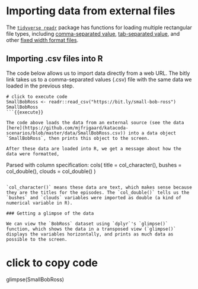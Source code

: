 # Importing data from external files

The [`tidyverse readr`](https://readr.tidyverse.org/) package has functions for loading multiple rectangular file types, including [comma-separated value](https://en.wikipedia.org/wiki/Comma-separated_values), [tab-separated value](https://en.wikipedia.org/wiki/Tab-separated_values), and other [fixed width format files](https://www.softinterface.com/Convert-XLS/Features/Fixed-Width-Text-File-Definition.htm).

## Importing .csv files into R

The code below allows us to import data directly from a web URL. The bitly link takes us to a comma-separated values (.csv) file with the same data we loaded in the previous step.

```
# click to execute code
SmallBobRoss <- readr::read_csv("https://bit.ly/small-bob-ross")
SmallBobRoss
```{{execute}}

The code above loads the data from an external source (see the data [here](https://github.com/mjfrigaard/katacoda-scenarios/blob/master/data/SmallBobRoss.csv)) into a data object `SmallBobRoss`, then prints this object to the screen. 

After these data are loaded into R, we get a message about how the data were formatted, 

```
Parsed with column specification:
cols(
  title = col_character(),
  bushes = col_double(),
  clouds = col_double()
)
```

`col_character()` means these data are text, which makes sense because they are the titles for the episodes. The `col_double()` tells us the `bushes` and `clouds` variables were imported as double (a kind of numerical variable in R).

### Getting a glimpse of the data 

We can view the `BobRoss` dataset using `dplyr`'s `glimpse()` function, which shows the data in a transposed view (`glimpse()` displays the variables horizontally, and prints as much data as possible to the screen.

```
# click to copy code
glimpse(SmallBobRoss)
```{{copy}}



